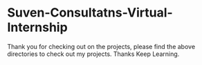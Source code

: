 # Suven-Consultatns-Virtual-Internship
Thank you for checking out on the projects, please find the above directories to check out my projects. Thanks
Keep Learning.
